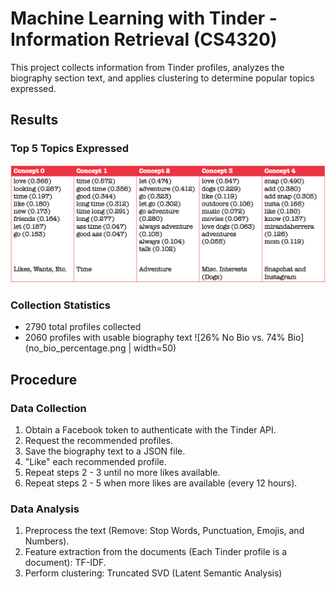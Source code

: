 # Machine Learning with Tinder - Information Retrieval (CS4320)
This project collects information from Tinder profiles, analyzes the biography section text, and applies clustering to determine popular topics expressed.

## Results
### Top 5 Topics Expressed
![Likes, Good Time, Adventure, Misc. Interests, Snapchat and Instagram](topics.png)  

### Collection Statistics
* 2790 total profiles collected
* 2060 profiles with usable biography text
![26% No Bio vs. 74% Bio](no_bio_percentage.png | width=50)

## Procedure
### Data Collection
1. Obtain a Facebook token to authenticate with the Tinder API.
2. Request the recommended profiles.
3. Save the biography text to a JSON file.
4. "Like" each recommended profile.
5. Repeat steps 2 - 3 until no more likes available.
6. Repeat steps 2 - 5 when more likes are available (every 12 hours).
### Data Analysis
1. Preprocess the text (Remove: Stop Words, Punctuation, Emojis, and Numbers).
2. Feature extraction from the documents (Each Tinder profile is a document): TF-IDF.
3. Perform clustering: Truncated SVD (Latent Semantic Analysis)
